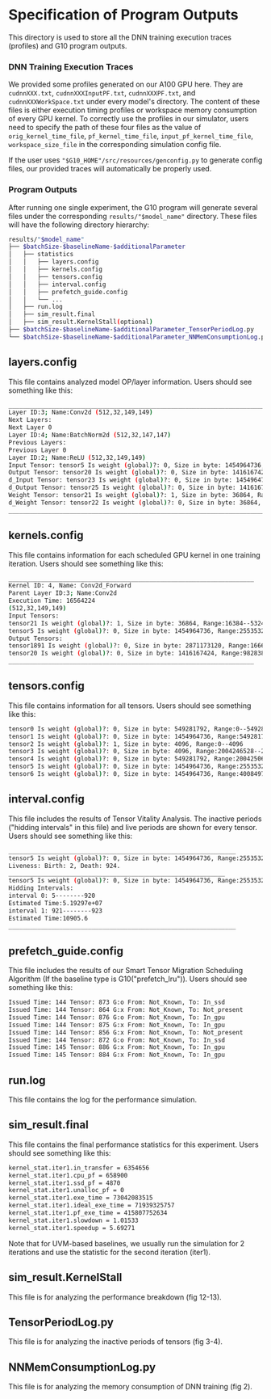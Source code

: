 # Specification of Program Outputs

This directory is used to store all the DNN training execution traces (profiles) and G10 program outputs. 

### DNN Training Execution Traces

We provided some profiles generated on our A100 GPU here. They are `cudnnXXX.txt`, `cudnnXXXInputPF.txt`, `cudnnXXXPF.txt`, and `cudnnXXXWorkSpace.txt` under every model's directory. The content of these files is either execution timing profiles or workspace memory consumption of every GPU kernel. To correctly use the profiles in our simulator, users need to specify the path of these four files as the value of 
`orig_kernel_time_file`,  `pf_kernel_time_file`, `input_pf_kernel_time_file`, `workspace_size_file` in the corresponding simulation config file. 

If the user uses `"$G10_HOME"/src/resources/genconfig.py` to generate config files, our provided traces will automatically be properly used. 

### Program Outputs

After running one single experiment, the G10 program will generate several files under the corresponding `results/"$model_name"` directory. These files will have the following directory hierarchy:
```bash
results/"$model_name"
├── $batchSize-$baselineName-$additionalParameter
│   ├── statistics
│   │   ├── layers.config
│   │   ├── kernels.config
│   │   ├── tensors.config
│   │   ├── interval.config
│   │   ├── prefetch_guide.config
│   │   └── ...
│   ├── run.log
│   ├── sim_result.final
│   ├── sim_result.KernelStall(optional)
├── $batchSize-$baselineName-$additionalParameter_TensorPeriodLog.py
└── $batchSize-$baselineName-$additionalParameter_NNMemConsumptionLog.py
```


## layers.config
This file contains analyzed model OP/layer information. Users should see something like this:
```bash
______________________________________________________________________________
Layer ID:3; Name:Conv2d (512,32,149,149)
Next Layers:
Next Layer 0
Layer ID:4; Name:BatchNorm2d (512,32,147,147)
Previous Layers:
Previous Layer 0
Layer ID:2; Name:ReLU (512,32,149,149)
Input Tensor: tensor5 Is weight (global)?: 0, Size in byte: 1454964736, Range:2553532416--4008497152
Output Tensor: tensor20 Is weight (global)?: 0, Size in byte: 1416167424, Range:9828384768--11244552192
d_Input Tensor: tensor23 Is weight (global)?: 0, Size in byte: 1454964736, Range:11244589056--12699553792
d_Output Tensor: tensor25 Is weight (global)?: 0, Size in byte: 1416167424, Range:14115721216--15531888640
Weight Tensor: tensor21 Is weight (global)?: 1, Size in byte: 36864, Range:16384--53248
d_Weight Tensor: tensor22 Is weight (global)?: 0, Size in byte: 36864, Range:11244552192--11244589056
______________________________________________________________________________
```
## kernels.config
This file contains information for each scheduled GPU kernel in one training iteration. Users should see something like this:
```bash
____________________________________________________________________
Kernel ID: 4, Name: Conv2d_Forward
Parent Layer ID:3; Name:Conv2d
Execution Time: 16564224
(512,32,149,149)
Input Tensors:
tensor21 Is weight (global)?: 1, Size in byte: 36864, Range:16384--53248
tensor5 Is weight (global)?: 0, Size in byte: 1454964736, Range:2553532416--4008497152
Output Tensors:
tensor1891 Is weight (global)?: 0, Size in byte: 2871173120, Range:166677065728--169548238848
tensor20 Is weight (global)?: 0, Size in byte: 1416167424, Range:9828384768--11244552192
____________________________________________________________________
```

## tensors.config
This file contains information for all tensors. Users should see something like this:
```bash
tensor0 Is weight (global)?: 0, Size in byte: 549281792, Range:0--549281792
tensor1 Is weight (global)?: 0, Size in byte: 1454964736, Range:549281792--2004246528
tensor2 Is weight (global)?: 1, Size in byte: 4096, Range:0--4096
tensor3 Is weight (global)?: 0, Size in byte: 4096, Range:2004246528--2004250624
tensor4 Is weight (global)?: 0, Size in byte: 549281792, Range:2004250624--2553532416
tensor5 Is weight (global)?: 0, Size in byte: 1454964736, Range:2553532416--4008497152
tensor6 Is weight (global)?: 0, Size in byte: 1454964736, Range:4008497152--5463461888
```

## interval.config 
This file includes the results of Tensor Vitality Analysis. The inactive periods ("hidding intervals" in this file) and live periods are shown for every tensor. Users should see something like this:
```bash
_______________________________________________________________
tensor5 Is weight (global)?: 0, Size in byte: 1454964736, Range:2553532416--4008497152
Liveness: Birth: 2, Death: 924.
____________________________________________________________
tensor5 Is weight (global)?: 0, Size in byte: 1454964736, Range:2553532416--4008497152
Hidding Intervals:
interval 0: 5--------920
Estimated Time:5.19297e+07
interval 1: 921--------923
Estimated Time:10905.6
_______________________________________________________________
```

## prefetch_guide.config
This file includes the results of our Smart Tensor Migration Scheduling Algorithm (If the baseline type is G10("prefetch_lru")). Users should see something like this:
```bash
Issued Time: 144 Tensor: 873 G:o From: Not_Known, To: In_ssd
Issued Time: 144 Tensor: 864 G:x From: Not_Known, To: Not_present
Issued Time: 144 Tensor: 876 G:o From: Not_Known, To: In_gpu
Issued Time: 144 Tensor: 875 G:x From: Not_Known, To: In_gpu
Issued Time: 144 Tensor: 856 G:x From: Not_Known, To: Not_present
Issued Time: 144 Tensor: 872 G:o From: Not_Known, To: In_ssd
Issued Time: 145 Tensor: 886 G:x From: Not_Known, To: In_gpu
Issued Time: 145 Tensor: 884 G:x From: Not_Known, To: In_gpu
```

## run.log
This file contains the log for the performance simulation.

## sim_result.final
This file contains the final performance statistics for this experiment. Users should see something like this:
```bash
kernel_stat.iter1.in_transfer = 6354656
kernel_stat.iter1.cpu_pf = 658900
kernel_stat.iter1.ssd_pf = 4870
kernel_stat.iter1.unalloc_pf = 0
kernel_stat.iter1.exe_time = 73042083515
kernel_stat.iter1.ideal_exe_time = 71939325757
kernel_stat.iter1.pf_exe_time = 415807752634
kernel_stat.iter1.slowdown = 1.01533
kernel_stat.iter1.speedup = 5.69271
```
Note that for UVM-based baselines, we usually run the simulation for 2 iterations and use the statistic for the second iteration (iter1).

## sim_result.KernelStall
This file is for analyzing the performance breakdown (fig 12-13).

## TensorPeriodLog.py
This file is for analyzing the inactive periods of tensors (fig 3-4).

## NNMemConsumptionLog.py
This file is for analyzing the memory consumption of DNN training (fig 2).


